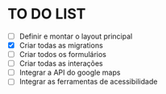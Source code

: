 # TO DO LIST

- [ ] Definir e montar o layout principal
- [x] Criar todas as migrations
- [ ] Criar todos os formulários
- [ ] Criar todas as interações
- [ ] Integrar a API do google maps
- [ ] Integrar as ferramentas de acessibilidade